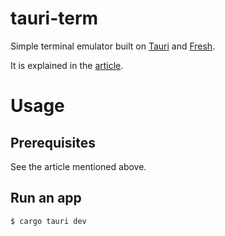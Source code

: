 # tauri-term

Simple terminal emulator built on [Tauri](https://tauri.app/) and [Fresh](https://fresh.deno.dev/).

It is explained in the [article](https://zenn.dev/articles/cc6efc8eec1ea9).

# Usage

## Prerequisites

See the article mentioned above.

## Run an app

```
$ cargo tauri dev
```
